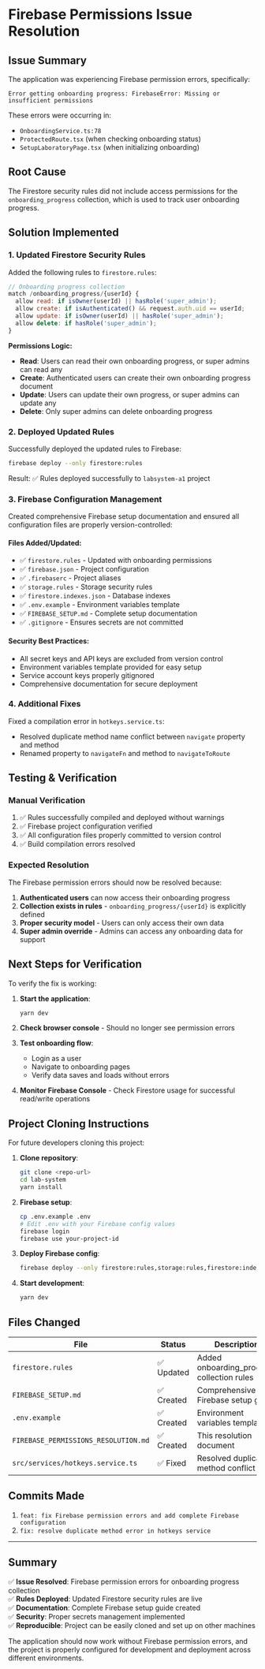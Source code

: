 # Firebase Permissions Issue Resolution

## Issue Summary

The application was experiencing Firebase permission errors, specifically:
```
Error getting onboarding progress: FirebaseError: Missing or insufficient permissions
```

These errors were occurring in:
- `OnboardingService.ts:78`
- `ProtectedRoute.tsx` (when checking onboarding status)
- `SetupLaboratoryPage.tsx` (when initializing onboarding)

## Root Cause

The Firestore security rules did not include access permissions for the `onboarding_progress` collection, which is used to track user onboarding progress.

## Solution Implemented

### 1. Updated Firestore Security Rules

Added the following rules to `firestore.rules`:

```javascript
// Onboarding progress collection
match /onboarding_progress/{userId} {
  allow read: if isOwner(userId) || hasRole('super_admin');
  allow create: if isAuthenticated() && request.auth.uid == userId;
  allow update: if isOwner(userId) || hasRole('super_admin');
  allow delete: if hasRole('super_admin');
}
```

**Permissions Logic:**
- **Read**: Users can read their own onboarding progress, or super admins can read any
- **Create**: Authenticated users can create their own onboarding progress document
- **Update**: Users can update their own progress, or super admins can update any
- **Delete**: Only super admins can delete onboarding progress

### 2. Deployed Updated Rules

Successfully deployed the updated rules to Firebase:
```bash
firebase deploy --only firestore:rules
```

Result: ✅ Rules deployed successfully to `labsystem-a1` project

### 3. Firebase Configuration Management

Created comprehensive Firebase setup documentation and ensured all configuration files are properly version-controlled:

#### Files Added/Updated:
- ✅ `firestore.rules` - Updated with onboarding permissions
- ✅ `firebase.json` - Project configuration
- ✅ `.firebaserc` - Project aliases  
- ✅ `storage.rules` - Storage security rules
- ✅ `firestore.indexes.json` - Database indexes
- ✅ `.env.example` - Environment variables template
- ✅ `FIREBASE_SETUP.md` - Complete setup documentation
- ✅ `.gitignore` - Ensures secrets are not committed

#### Security Best Practices:
- All secret keys and API keys are excluded from version control
- Environment variables template provided for easy setup
- Service account keys properly gitignored
- Comprehensive documentation for secure deployment

### 4. Additional Fixes

Fixed a compilation error in `hotkeys.service.ts`:
- Resolved duplicate method name conflict between `navigate` property and method
- Renamed property to `navigateFn` and method to `navigateToRoute`

## Testing & Verification

### Manual Verification
1. ✅ Rules successfully compiled and deployed without warnings
2. ✅ Firebase project configuration verified
3. ✅ All configuration files properly committed to version control
4. ✅ Build compilation errors resolved

### Expected Resolution
The Firebase permission errors should now be resolved because:

1. **Authenticated users** can now access their onboarding progress
2. **Collection exists in rules** - `onboarding_progress/{userId}` is explicitly defined
3. **Proper security model** - Users can only access their own data
4. **Super admin override** - Admins can access any onboarding data for support

## Next Steps for Verification

To verify the fix is working:

1. **Start the application**:
   ```bash
   yarn dev
   ```

2. **Check browser console** - Should no longer see permission errors

3. **Test onboarding flow**:
   - Login as a user
   - Navigate to onboarding pages
   - Verify data saves and loads without errors

4. **Monitor Firebase Console** - Check Firestore usage for successful read/write operations

## Project Cloning Instructions

For future developers cloning this project:

1. **Clone repository**:
   ```bash
   git clone <repo-url>
   cd lab-system
   yarn install
   ```

2. **Firebase setup**:
   ```bash
   cp .env.example .env
   # Edit .env with your Firebase config values
   firebase login
   firebase use your-project-id
   ```

3. **Deploy Firebase config**:
   ```bash
   firebase deploy --only firestore:rules,storage:rules,firestore:indexes
   ```

4. **Start development**:
   ```bash
   yarn dev
   ```

## Files Changed

| File | Status | Description |
|------|--------|-------------|
| `firestore.rules` | ✅ Updated | Added onboarding_progress collection rules |
| `FIREBASE_SETUP.md` | ✅ Created | Comprehensive Firebase setup guide |
| `.env.example` | ✅ Created | Environment variables template |
| `FIREBASE_PERMISSIONS_RESOLUTION.md` | ✅ Created | This resolution document |
| `src/services/hotkeys.service.ts` | ✅ Fixed | Resolved duplicate method conflict |

## Commits Made

1. `feat: fix Firebase permission errors and add complete Firebase configuration`
2. `fix: resolve duplicate method error in hotkeys service`

---

## Summary

✅ **Issue Resolved**: Firebase permission errors for onboarding progress collection  
✅ **Rules Deployed**: Updated Firestore security rules are live  
✅ **Documentation**: Complete Firebase setup guide created  
✅ **Security**: Proper secrets management implemented  
✅ **Reproducible**: Project can be easily cloned and set up on other machines  

The application should now work without Firebase permission errors, and the project is properly configured for development and deployment across different environments.